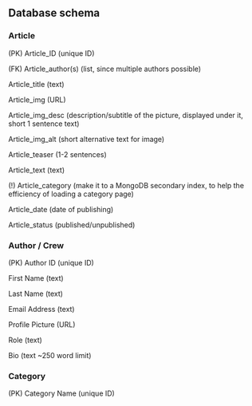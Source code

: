 ## Database schema

### Article 
(PK) Article_ID (unique ID) 

(FK) Article_author(s) (list, since multiple authors possible)

Article_title (text) 

Article_img (URL) 

Article_img_desc (description/subtitle of the picture, displayed under it, short 1 sentence text) 

Article_img_alt (short alternative text for image) 

Article_teaser (1-2 sentences)

Article_text (text) 

(!) Article_category (make it to a MongoDB secondary index, to help the efficiency of loading a category page) 

Article_date (date of publishing) 

Article_status (published/unpublished) 

### Author / Crew

(PK) Author ID (unique ID)

First Name (text)

Last Name (text)

Email Address (text)

Profile Picture (URL)

Role (text)

Bio (text ~250 word limit)


### Category

(PK) Category Name (unique ID)
